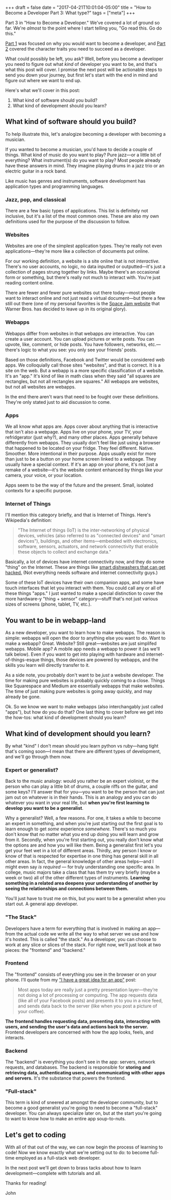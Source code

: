 +++
draft = false
date = "2017-04-21T10:01:04-05:00"
title = "How to Become a Developer Part 3: What type?"
tags = ["meta"]
+++

Part 3 in "How to Become a Developer." We've covered a lot of ground so far. We're _almost_ to the point where I start telling you, "Go read this. Go do this."

[Part 1](/post/how-to-become-a-developer) was focused on why you would want to become a developer, and [Part 2](/post/skills-you-need-as-a-developer/) covered the character traits you need to succeed as a developer.

What could possibly be left, you ask? Well, before you become a developer you need to figure out what _kind_ of developer you want to be, and that's what this post will cover. I promise the next post will be actionable steps to send you down your journey, but first let's start with the end in mind and figure out where we want to end up.

Here's what we'll cover in this post:

1. What kind of software should you build?
2. What kind of development should you learn?

## What kind of software should you build?

To help illustrate this, let's analogize becoming a developer with becoming a musician.

If you wanted to become a musician, you'd have to decide a couple of things. What kind of music do you want to play? Pure jazz—or a little bit of everything? What instrument(s) do you want to play? Most people already have these answers in mind. They imagine playing drums in a jazz trio or an electric guitar in a rock band.

Like music has genres and instruments, software development has application types and programming languages.

### Jazz, pop, and classical

There are a few basic types of applications. This list is definitely not inclusive, but it's a list of the most common ones. These are also my own definitions used for the purpose of the discussion to follow.

### Websites

Websites are one of the simplest application types. They're really not even applications—they're more like a collection of documents put online.

For our working definition, a website is a site online that is not _interactive._ There's no user accounts, no logic, no data inputted or outputted—it's just a collection of pages strung together by links. Maybe there's an occasional form or something, but there's really not much to interact with. You're just reading content online.

There are fewer and fewer pure websites out there today—most people want to interact online and not just read a virtual document—but there a few still out there (one of my personal favorites is the [Space Jam website](https://www.warnerbros.com/archive/spacejam/movie/jam.htm) that Warner Bros. has decided to leave up in its original glory).

### Webapps

Webapps differ from websites in that webapps _are_ interactive. You can create a user account. You can upload pictures or write posts. You can upvote, like, comment, or hide posts. You have followers, networks, etc.—there's logic to what you see: you only see your friends' posts.

Based on those definitions, Facebook and Twitter would be considered web apps. We colloquially call those sites "websites", and that is correct. It is a site on the web. But a webapp is a more specific classification of a website. It's an "app." It's kind of like in math class when they said "all squares are rectangles, but not all rectangles are squares." All webapps are websites, but not all websites are webapps.

In the end there aren't wars that need to be fought over these definitions. They're only stated just to aid discussion to come.

### Apps

We all know what apps are. Apps cover about anything that is interactive that isn't also a webpage. Apps live on your phone, your TV, your refridgerator (just why?), and many other places. Apps generally behave differently from webapps. They usually don't feel like just using a browser that happened to be located on your fridge. They feel different. Native. Smoother. More intentional in their purpose. Apps usually exist for more than just to be a button on your home screen linked to a webpage. They usually have a special context. If it's an app on your phone, it's not just a remake of a website—it's the website content enhanced by things like your camera, your voice, or your location.

Apps seem to be the way of the future and the present. Small, isolated contexts for a specific purpose.

### Internet of Things

I'll mention this category briefly, and that is Internet of Things. Here's Wikipedia's definition:

> "The Internet of things (IoT) is the inter-networking of physical devices, vehicles (also referred to as "connected devices" and "smart devices"), buildings, and other items—embedded with electronics, software, sensors, actuators, and network connectivity that enable these objects to collect and exchange data."

Basically, a lot of devices have internet connectivity now, and they do some "thing" on the Internet. These are things like [smart dishwashers that can get hacked.](https://www.theregister.co.uk/2017/03/26/miele_joins_internetofst_hall_of_shame/?mt=1492657328914) (Not everything needs software and internet connectivity guys.)

Some of these IoT devices have their own companion apps, and some have touch interfaces that let you interact with them. You could call any or all of these things "apps." I just wanted to make a special distinction to cover the more hardware-y "thing + sensor" category—stuff that's not just various sizes of screens (phone, tablet, TV, etc.).

## You want to be in webapp-land

As a new developer, you want to learn how to make webapps. The reason is simple: webapps will open the door to anything else you want to do. Want to make a webapp? Great. Website? Still great—websites are just simplifed webapps. Mobile app? A mobile app needs a webapp to power it (as we'll talk below). Even if you want to get into playing with hardware and internet-of-things-esque things, those devices are powered by webapps, and the skills you learn will directly transfer to it.

As a side note, you probably don't want to be _just_ a website developer. The time for making pure websites is probably quickly coming to a close. Things like Squarespace and Medium are essentially webapps that make websites. The time of just making pure websites is going away quickly, and may already be gone.

Ok. So we know we want to make webapps (also interchangably just called "apps"), but how do you do that? One last thing to cover before we get into the how-tos: what kind of development should you learn?

## What kind of development should you learn?

By what "kind" I don't mean should you learn python vs ruby—hang tight that's coming soon—I mean that there are different types of development, and we'll go through them now.

### Expert or generalist?

Back to the music analogy: would you rather be an expert violinist, or the person who can play a little bit of drums, a couple riffs on the guitar, and some keys? I'll answer that for you—you want to be the person that can just jam out on whatever is in their hands. This is an analogy and you can do whatever you want in your real life, but **when you're first learning to develop you want to be a generalist**.

Why a generalist? Well, a few reasons. For one, it takes a while to become an expert in something, and when you're just starting out the first goal is to learn enough to get _some_ experience _somewhere._ There's so much you don't know that no matter what you end up doing you will learn and grow from it. Secondly, when you're first starting out, you really don't know what the options are and how you will like them. Being a generalist first let's you get your feet wet in a lot of different areas. Thirdly, any person I know or know of that is respected for expertise in one thing has general skill in all other areas. In fact, the general knowledge of other areas helps—and I might even say _is required_ — for truly understanding one specific area. In college, music majors take a class that has them try very briefly (maybe a week or two) all of the other different types of instruments. **Learning something in a related area deepens your understanding of another by seeing the relationships and connections between them.**

You'll just have to trust me on this, but you want to be a generalist when you start out. A general app developer.

### "The Stack"

Developers have a term for everything that is involved in making an app—from the actual code we write all the way to what server we use and how it's hosted. This is called "the stack." As a developer, you can choose to work at any slice or slices of the stack. For right now, we'll just look at two pieces: the "frontend" and "backend."

### Frontend

The "frontend" consists of everything you see in the browser or on your phone. I'll quote from my ["I have a great idea for an app"](/post/i-have-a-great-idea-for-an-app/) post:

> Most apps today are really just a pretty presentation layer—they’re not doing a lot of processing or computing. The app requests data (like all of your Facebook posts) and presents it to you in a nice feed, and sends data back to the server (like when you post a picture of your coffee).

**The frontend handles requesting data, presenting data, interacting with users, and sending the user's data and actions back to the server.** Frontend developers are concerned with how the app looks, feels, and interacts.

### Backend

The "backend" is everything you don't see in the app: servers, network requests, and databases. The backend is responsible for **storing and retrieving data, authenticating users, and communicating with other apps and servers.** It's the substance that powers the frontend.

### "Full-stack"

This term is kind of sneered at amongst the developer community, but to become a good generalist you're going to need to become a "full-stack" developer. You can always specialize later on, but at the start you're going to want to know how to make an entire app soup-to-nuts.

## Let's get to coding

With all of that out of the way, we can now begin the process of learning to code! Now we know exactly what we're setting out to do: to become full-time employed as a full-stack web developer.

In the next post we'll get down to brass tacks about how to learn development—complete with tutorials and all.

Thanks for reading!

John

